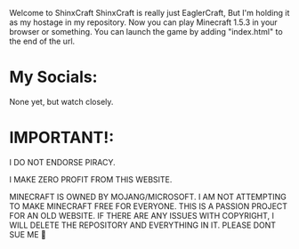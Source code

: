 Welcome to ShinxCraft
ShinxCraft is really just EaglerCraft, But I'm holding it as my hostage in my repository. Now you can play Minecraft 1.5.3 in your browser or something.
You can launch the game by adding "index.html" to the end of the url.
# My Socials:
None yet, but watch closely.
# IMPORTANT!:
I DO NOT ENDORSE PIRACY.

I MAKE ZERO PROFIT FROM THIS WEBSITE.

MINECRAFT IS OWNED BY MOJANG/MICROSOFT. I AM NOT ATTEMPTING TO MAKE MINECRAFT FREE FOR EVERYONE. THIS IS A PASSION PROJECT FOR AN OLD WEBSITE.
IF THERE ARE ANY ISSUES WITH COPYRIGHT, I WILL DELETE THE REPOSITORY AND EVERYTHING IN IT.
PLEASE DONT SUE ME 🙏
